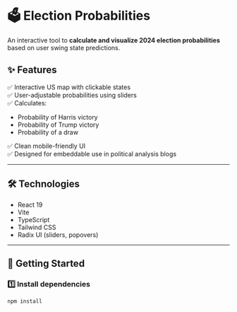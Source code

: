 # 🗳️ Election Probabilities

An interactive tool to **calculate and visualize 2024 election probabilities** based on user swing state predictions.

## ✨ Features

✅ Interactive US map with clickable states  
✅ User-adjustable probabilities using sliders  
✅ Calculates:

- Probability of Harris victory
- Probability of Trump victory
- Probability of a draw

✅ Clean mobile-friendly UI  
✅ Designed for embeddable use in political analysis blogs

---

## 🛠️ Technologies

- React 19
- Vite
- TypeScript
- Tailwind CSS
- Radix UI (sliders, popovers)

---

## 🚀 Getting Started

### 1️⃣ Install dependencies

```bash
npm install
```

